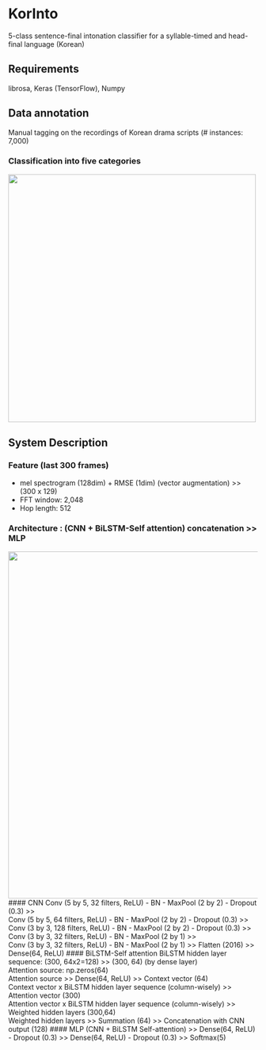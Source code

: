 # KorInto
5-class sentence-final intonation classifier for a syllable-timed and head-final language (Korean)

## Requirements
librosa, Keras (TensorFlow), Numpy

## Data annotation
Manual tagging on the recordings of Korean drama scripts (# instances: 7,000)
### Classification into five categories
<img src="https://github.com/warnikchow/korinto/blob/master/fig2.png" width="500">

## System Description
### Feature (last 300 frames)
* mel spectrogram (128dim) + RMSE (1dim) (vector augmentation) >> (300 x 129)
* FFT window: 2,048
* Hop length: 512

### Architecture : (CNN + BiLSTM-Self attention) concatenation >> MLP
<img src="https://github.com/warnikchow/korinto/blob/master/fig3.png" width="700">
#### CNN
Conv (5 by 5, 32 filters, ReLU) - BN - MaxPool (2 by 2) - Dropout (0.3) >><br/>
Conv (5 by 5, 64 filters, ReLU) - BN - MaxPool (2 by 2) - Dropout (0.3) >><br/>
Conv (3 by 3, 128 filters, ReLU) - BN - MaxPool (2 by 2) - Dropout (0.3) >><br/>
Conv (3 by 3, 32 filters, ReLU) - BN - MaxPool (2 by 1) >><br/>
Conv (3 by 3, 32 filters, ReLU) - BN - MaxPool (2 by 1) >> Flatten (2016) >>  Dense(64, ReLU)
#### BiLSTM-Self attention
BiLSTM hidden layer sequence: (300, 64x2=128) >> (300, 64) (by dense layer)<br/>
Attention source: np.zeros(64)<br/>
Attention source >> Dense(64, ReLU) >> Context vector (64)<br/>
Context vector x BiLSTM hidden layer sequence (column-wisely) >> Attention vector (300)<br/>
Attention vector x BiLSTM hidden layer sequence (column-wisely) >> Weighted hidden layers (300,64)<br/>
Weighted hidden layers >> Summation (64) >> Concatenation with CNN output (128) 
#### MLP
(CNN + BiLSTM Self-attention) >> Dense(64, ReLU) - Dropout (0.3) >> Dense(64, ReLU) - Dropout (0.3) >> Softmax(5)
